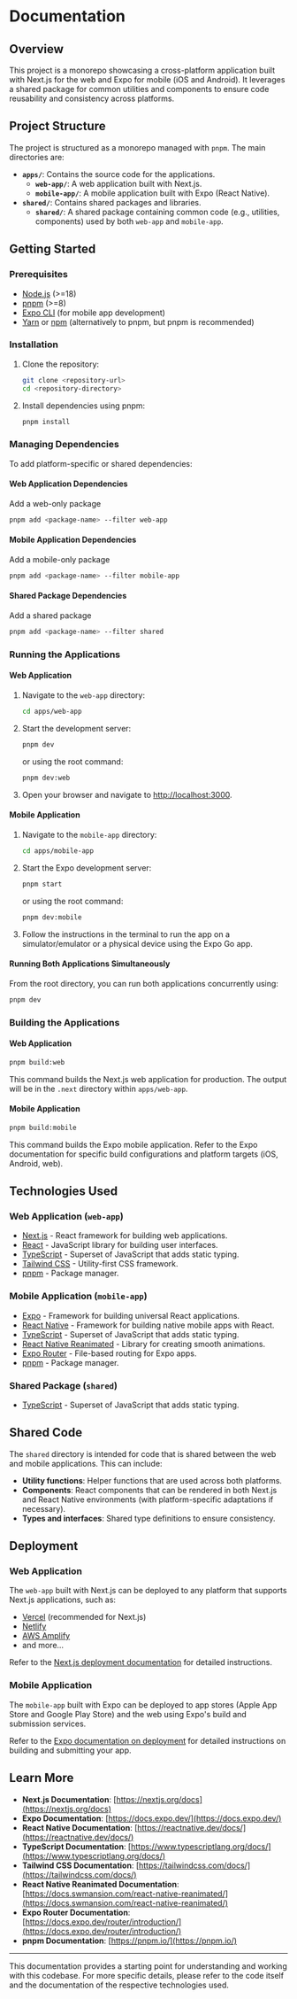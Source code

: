 # Documentation

## Overview

This project is a monorepo showcasing a cross-platform application built with Next.js for the web and Expo for mobile (iOS and Android). It leverages a shared package for common utilities and components to ensure code reusability and consistency across platforms.

## Project Structure

The project is structured as a monorepo managed with `pnpm`. The main directories are:

- **`apps/`**: Contains the source code for the applications.
  - **`web-app/`**: A web application built with Next.js.
  - **`mobile-app/`**: A mobile application built with Expo (React Native).
- **`shared/`**: Contains shared packages and libraries.
  - **`shared/`**: A shared package containing common code (e.g., utilities, components) used by both `web-app` and `mobile-app`.

## Getting Started

### Prerequisites

- [Node.js](https://nodejs.org/) (>=18)
- [pnpm](https://pnpm.io/) (>=8)
- [Expo CLI](https://docs.expo.dev/get-started/installation/) (for mobile app development)
- [Yarn](https://yarnpkg.com/) or [npm](https://www.npmjs.com/) (alternatively to pnpm, but pnpm is recommended)

### Installation

1. Clone the repository:

   ```bash
   git clone <repository-url>
   cd <repository-directory>
   ```

2. Install dependencies using pnpm:
   ```bash
   pnpm install
   ```

### Managing Dependencies

To add platform-specific or shared dependencies:

#### Web Application Dependencies

Add a web-only package

```bash
pnpm add <package-name> --filter web-app
```

#### Mobile Application Dependencies

Add a mobile-only package

```bash
pnpm add <package-name> --filter mobile-app
```

#### Shared Package Dependencies

Add a shared package

```bash
pnpm add <package-name> --filter shared
```

### Running the Applications

#### Web Application

1. Navigate to the `web-app` directory:

   ```bash
   cd apps/web-app
   ```

2. Start the development server:

   ```bash
   pnpm dev
   ```

   or using the root command:

   ```bash
   pnpm dev:web
   ```

3. Open your browser and navigate to [http://localhost:3000](http://localhost:3000).

#### Mobile Application

1. Navigate to the `mobile-app` directory:

   ```bash
   cd apps/mobile-app
   ```

2. Start the Expo development server:

   ```bash
   pnpm start
   ```

   or using the root command:

   ```bash
   pnpm dev:mobile
   ```

3. Follow the instructions in the terminal to run the app on a simulator/emulator or a physical device using the Expo Go app.

#### Running Both Applications Simultaneously

From the root directory, you can run both applications concurrently using:

```bash
pnpm dev
```

### Building the Applications

#### Web Application

```bash
pnpm build:web
```

This command builds the Next.js web application for production. The output will be in the `.next` directory within `apps/web-app`.

#### Mobile Application

```bash
pnpm build:mobile
```

This command builds the Expo mobile application. Refer to the Expo documentation for specific build configurations and platform targets (iOS, Android, web).

## Technologies Used

### Web Application (`web-app`)

- [Next.js](https://nextjs.org/) - React framework for building web applications.
- [React](https://reactjs.org/) - JavaScript library for building user interfaces.
- [TypeScript](https://www.typescriptlang.org/) - Superset of JavaScript that adds static typing.
- [Tailwind CSS](https://tailwindcss.com/) - Utility-first CSS framework.
- [pnpm](https://pnpm.io/) - Package manager.

### Mobile Application (`mobile-app`)

- [Expo](https://expo.dev/) - Framework for building universal React applications.
- [React Native](https://reactnative.dev/) - Framework for building native mobile apps with React.
- [TypeScript](https://www.typescriptlang.org/) - Superset of JavaScript that adds static typing.
- [React Native Reanimated](https://docs.swmansion.com/react-native-reanimated/) - Library for creating smooth animations.
- [Expo Router](https://docs.expo.dev/router/introduction/) - File-based routing for Expo apps.
- [pnpm](https://pnpm.io/) - Package manager.

### Shared Package (`shared`)

- [TypeScript](https://www.typescriptlang.org/) - Superset of JavaScript that adds static typing.

## Shared Code

The `shared` directory is intended for code that is shared between the web and mobile applications. This can include:

- **Utility functions**: Helper functions that are used across both platforms.
- **Components**: React components that can be rendered in both Next.js and React Native environments (with platform-specific adaptations if necessary).
- **Types and interfaces**: Shared type definitions to ensure consistency.

## Deployment

### Web Application

The `web-app` built with Next.js can be deployed to any platform that supports Next.js applications, such as:

- [Vercel](https://vercel.com/) (recommended for Next.js)
- [Netlify](https://www.netlify.com/)
- [AWS Amplify](https://aws.amazon.com/amplify/)
- and more...

Refer to the [Next.js deployment documentation](https://nextjs.org/docs/deployment) for detailed instructions.

### Mobile Application

The `mobile-app` built with Expo can be deployed to app stores (Apple App Store and Google Play Store) and the web using Expo's build and submission services.

Refer to the [Expo documentation on deployment](https://docs.expo.dev/distribution/) for detailed instructions on building and submitting your app.

## Learn More

- **Next.js Documentation**: [https://nextjs.org/docs](https://nextjs.org/docs)
- **Expo Documentation**: [https://docs.expo.dev/](https://docs.expo.dev/)
- **React Native Documentation**: [https://reactnative.dev/docs/](https://reactnative.dev/docs/)
- **TypeScript Documentation**: [https://www.typescriptlang.org/docs/](https://www.typescriptlang.org/docs/)
- **Tailwind CSS Documentation**: [https://tailwindcss.com/docs/](https://tailwindcss.com/docs/)
- **React Native Reanimated Documentation**: [https://docs.swmansion.com/react-native-reanimated/](https://docs.swmansion.com/react-native-reanimated/)
- **Expo Router Documentation**: [https://docs.expo.dev/router/introduction/](https://docs.expo.dev/router/introduction/)
- **pnpm Documentation**: [https://pnpm.io/](https://pnpm.io/)

---

This documentation provides a starting point for understanding and working with this codebase. For more specific details, please refer to the code itself and the documentation of the respective technologies used.
